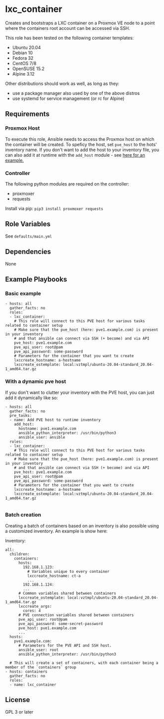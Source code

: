 lxc_container
=========

Creates and bootstraps a LXC container on a Proxmox VE node to a point where the containers root account can be accessed via SSH.

This role has been tested on the following container templates:
- Ubuntu 20.04
- Debian 10
- Fedora 32
- CentOS 7/8
- OpenSUSE 15.2
- Alpine 3.12

Other distributions should work as well, as long as they:
- use a package manager also used by one of the above distros
- use systemd for service management (or rc for Alpine)

Requirements
------------

### Proxmox Host

To execute this role, Ansible needs to access the Proxmox host on which the container will be created.
To speficy the host, set `pve_host` to the hots' inventory name. If you don't want to add the host
to your inventory file, you can also add it at runtime with the `add_host` module - see [here for an example.](#with-a-dynamic-pve-host)

### Controller

The following python modules are required on the controller:
- proxmoxer
- requests

Install via pip: `pip3 install proxmoxer requests`

Role Variables
--------------

See `defaults/main.yml`

Dependencies
------------

None

Example Playbooks
----------------

### Basic example

```
- hosts: all
  gather_facts: no
  roles:
  - lxc_container:
    # This role will connect to this PVE host for various tasks related to container setup
    # Make sure that the pve_host (here: pve1.example.com) is present in your inventory
    # and that ansible can connect via SSH (+ become) and via API
    pve_host: pve1.example.com
    pve_api_user: root@pam
    pve_api_password: some-password
    # Parameters for the container that you want to create
    lxccreate_hostname: a-hostname
    lxccreate_ostemplate: local:vztmpl/ubuntu-20.04-standard_20.04-1_amd64.tar.gz
```

### With a dynamic pve host

If you don't want to clutter your inventory with the PVE host, you can just add it dynamically like so:

```
- hosts: all
  gather_facts: no
  pre_tasks:
  - name: Add PVE host to runtime inventory
    add_host:
      hostname: pve1.example.com
      ansible_python_interpreter: /usr/bin/python3
      ansible_user: ansible
  roles:
  - lxc_container:
    # This role will connect to this PVE host for various tasks related to container setup
    # Make sure that the pve_host (here: pve1.example.com) is present in your inventory
    # and that ansible can connect via SSH (+ become) and via API
    pve_host: pve1.example.com
    pve_api_user: root@pam
    pve_api_password: some-password
    # Parameters for the container that you want to create
    lxccreate_hostname: a-hostname
    lxccreate_ostemplate: local:vztmpl/ubuntu-20.04-standard_20.04-1_amd64.tar.gz
  
```

### Batch creation

Creating a batch of containers based on an inventory is also possible using a customized inventory. An example is show here:

Inventory:
```
all:
  children:
    containers:
      hosts:
        192.168.1.123:
          # Variables unique to every container
          lxccreate_hostname: ct-a
          ...
        192.168.1.124:
        ...
      # Common variables shared between containers
      lxccreate_ostemplate: local:vztmpl/ubuntu-20.04-standard_20.04-1_amd64.tar.gz
      lxccreate_args:
        cores: 4
      # PVE connection variables shared between containers
      pve_api_user: root@pam
      pve_api_password: some-secret-password
      pve_host: pve1.example.com
      ...
  hosts:
    pve1.example.com:
      # Parameters for the PVE API and SSH host.
      ansible_user: root
      ansible_python_interpreter: /usr/bin/python3
```

```
  # This will create a set of containers, with each container being a member of the `containers` group
- hosts: containers
  gather_facts: no
  roles:
  - name: lxc_container
```


License
-------

GPL 3 or later
